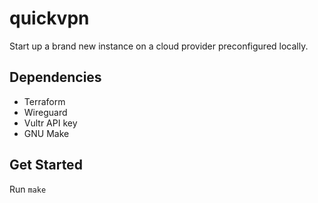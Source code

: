 # quickvpn

Start up a brand new instance on a cloud provider preconfigured locally.

## Dependencies

- Terraform
- Wireguard
- Vultr API key
- GNU Make

## Get Started

Run `make`